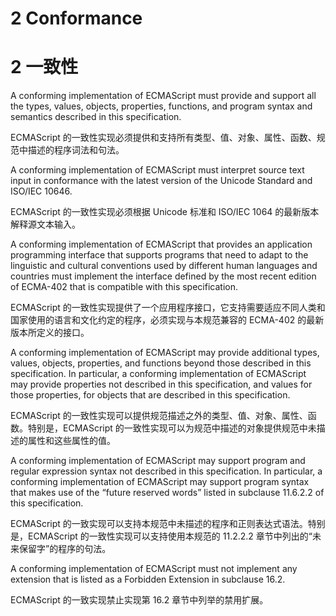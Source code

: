 # 2 Conformance

# 2 一致性

A conforming implementation of ECMAScript must provide and support all the types, values, objects, properties, functions, and program syntax and semantics described in this specification.

ECMAScript 的一致性实现必须提供和支持所有类型、值、对象、属性、函数、规范中描述的程序词法和句法。

A conforming implementation of ECMAScript must interpret source text input in conformance with the latest version of the Unicode Standard and ISO/IEC 10646.

ECMAScript 的一致性实现必须根据 Unicode 标准和 ISO/IEC 1064 的最新版本解释源文本输入。

A conforming implementation of ECMAScript that provides an application programming interface that supports programs that need to adapt to the linguistic and cultural conventions used by different human languages and countries must implement the interface defined by the most recent edition of ECMA-402 that is compatible with this specification.

ECMAScript 的一致性实现提供了一个应用程序接口，它支持需要适应不同人类和国家使用的语言和文化约定的程序，必须实现与本规范兼容的 ECMA-402 的最新版本所定义的接口。

A conforming implementation of ECMAScript may provide additional types, values, objects, properties, and functions beyond those described in this specification. In particular, a conforming implementation of ECMAScript may provide properties not described in this specification, and values for those properties, for objects that are described in this specification.

ECMAScript 的一致性实现可以提供规范描述之外的类型、值、对象、属性、函数。特别是，ECMAScript 的一致性实现可以为规范中描述的对象提供规范中未描述的属性和这些属性的值。

A conforming implementation of ECMAScript may support program and regular expression syntax not described in this specification. In particular, a conforming implementation of ECMAScript may support program syntax that makes use of the “future reserved words” listed in subclause 11.6.2.2 of this specification.

ECMAScript 的一致实现可以支持本规范中未描述的程序和正则表达式语法。特别是，ECMAScript 的一致性实现可以支持使用本规范的 11.2.2.2 章节中列出的“未来保留字”的程序的句法。

A conforming implementation of ECMAScript must not implement any extension that is listed as a Forbidden Extension in subclause 16.2.

ECMAScript 的一致实现禁止实现第 16.2 章节中列举的禁用扩展。
